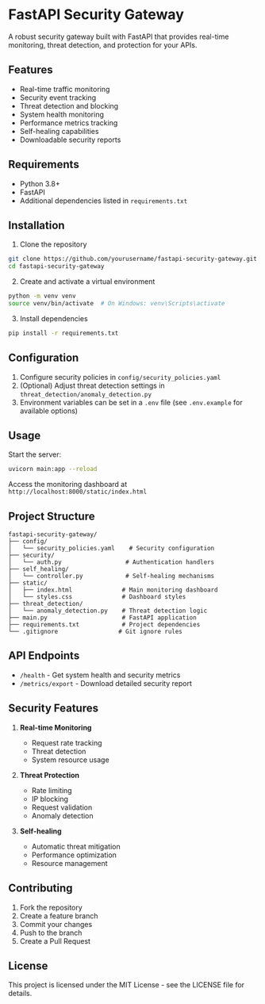 # FastAPI Security Gateway

A robust security gateway built with FastAPI that provides real-time monitoring, threat detection, and protection for your APIs.

## Features

- Real-time traffic monitoring
- Security event tracking
- Threat detection and blocking
- System health monitoring
- Performance metrics tracking
- Self-healing capabilities
- Downloadable security reports

## Requirements

- Python 3.8+
- FastAPI
- Additional dependencies listed in `requirements.txt`

## Installation

1. Clone the repository
```bash
git clone https://github.com/yourusername/fastapi-security-gateway.git
cd fastapi-security-gateway
```

2. Create and activate a virtual environment
```bash
python -m venv venv
source venv/bin/activate  # On Windows: venv\Scripts\activate
```

3. Install dependencies
```bash
pip install -r requirements.txt
```

## Configuration

1. Configure security policies in `config/security_policies.yaml`
2. (Optional) Adjust threat detection settings in `threat_detection/anomaly_detection.py`
3. Environment variables can be set in a `.env` file (see `.env.example` for available options)

## Usage

Start the server:
```bash
uvicorn main:app --reload
```

Access the monitoring dashboard at `http://localhost:8000/static/index.html`

## Project Structure

```
fastapi-security-gateway/
├── config/
│   └── security_policies.yaml    # Security configuration
├── security/
│   └── auth.py                  # Authentication handlers
├── self_healing/
│   └── controller.py            # Self-healing mechanisms
├── static/
│   ├── index.html              # Main monitoring dashboard
│   └── styles.css              # Dashboard styles
├── threat_detection/
│   └── anomaly_detection.py    # Threat detection logic
├── main.py                     # FastAPI application
├── requirements.txt            # Project dependencies
└── .gitignore                 # Git ignore rules
```

## API Endpoints

- `/health` - Get system health and security metrics
- `/metrics/export` - Download detailed security report

## Security Features

1. **Real-time Monitoring**
   - Request rate tracking
   - Threat detection
   - System resource usage

2. **Threat Protection**
   - Rate limiting
   - IP blocking
   - Request validation
   - Anomaly detection

3. **Self-healing**
   - Automatic threat mitigation
   - Performance optimization
   - Resource management

## Contributing

1. Fork the repository
2. Create a feature branch
3. Commit your changes
4. Push to the branch
5. Create a Pull Request

## License

This project is licensed under the MIT License - see the LICENSE file for details.